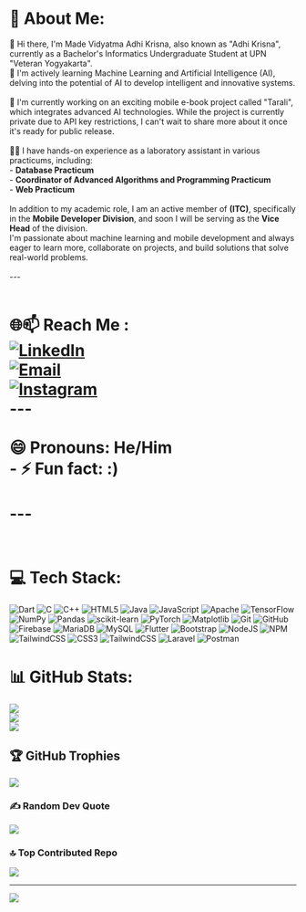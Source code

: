 # 💫 About Me:
👋  Hi there, I'm Made Vidyatma Adhi Krisna, also known as "Adhi Krisna", currently as a Bachelor's Informatics Undergraduate Student at UPN "Veteran Yogyakarta".<br>🌱 I'm actively learning Machine Learning and Artificial Intelligence (AI), delving into the potential of AI to develop intelligent and innovative systems.<br><br>🔭 I'm currently working on an exciting mobile e-book project called "Tarali", which integrates advanced AI technologies. While the project is currently private due to API key restrictions, I can't wait to share more about it once it's ready for public release.<br><br>🧑‍🎓 I have hands-on experience as a laboratory assistant in various practicums, including:<br>- **Database Practicum**<br>- **Coordinator of Advanced Algorithms and Programming Practicum**<br>- **Web Practicum**<br><br>In addition to my academic role, I am an active member of **(ITC)**, specifically in the **Mobile Developer Division**, and soon I will be serving as the **Vice Head** of the division.<br>I'm passionate about machine learning and mobile development and always eager to learn more, collaborate on projects, and build solutions that solve real-world problems.<br><br>---<br><br>
# 🌐📫 Reach Me : <br>[![LinkedIn](https://img.shields.io/badge/LinkedIn-0A66C2?style=for-the-badge&logo=linkedin&logoColor=white)](https://www.linkedin.com/in/adhi-krisna-8b5b07246/)<br>[![Email](https://img.shields.io/badge/Email-krisnahmbtn@gmail.com-D14836?style=for-the-badge&logo=gmail&logoColor=white)](mailto:krisnahmbtn@gmail.com)<br>[![Instagram](https://img.shields.io/badge/Instagram-E4405F?style=for-the-badge&logo=instagram&logoColor=white)](https://www.instagram.com/krisnavidyatma/)<br>---<br><br>  😄 Pronouns: He/Him<br>- ⚡ Fun fact: :)<br><br>---<br>

<!--<br>**AdhiKrisna/AdhiKrisna** is a ✨ _special_ ✨ repository because its `README.md` (this file) appears on your GitHub profile.<br><br>Here are some ideas to get you started:<br><br><br>- 👯 I’m looking to collaborate on ...<br>- 🤔 I’m looking for help with ...<br>- 💬 Ask me about ...<br><br>--><br>

<!-- 
## 🌐 Socials:
[![Discord](https://img.shields.io/badge/Discord-%237289DA.svg?logo=discord&logoColor=white)](https://discord.gg/AdhiKrisna22#6909) [![Instagram](https://img.shields.io/badge/Instagram-%23E4405F.svg?logo=Instagram&logoColor=white)](https://instagram.com/krisnavidyatma) [![LinkedIn](https://img.shields.io/badge/LinkedIn-%230077B5.svg?logo=linkedin&logoColor=white)](https://linkedin.com/in/Adhi Krisna)  -->

# 💻 Tech Stack:
![Dart](https://img.shields.io/badge/dart-%230175C2.svg?style=for-the-badge&logo=dart&logoColor=white) ![C](https://img.shields.io/badge/c-%2300599C.svg?style=for-the-badge&logo=c&logoColor=white) ![C++](https://img.shields.io/badge/c++-%2300599C.svg?style=for-the-badge&logo=c%2B%2B&logoColor=white) ![HTML5](https://img.shields.io/badge/html5-%23E34F26.svg?style=for-the-badge&logo=html5&logoColor=white) ![Java](https://img.shields.io/badge/java-%23ED8B00.svg?style=for-the-badge&logo=openjdk&logoColor=white) ![JavaScript](https://img.shields.io/badge/javascript-%23323330.svg?style=for-the-badge&logo=javascript&logoColor=%23F7DF1E) ![Apache](https://img.shields.io/badge/apache-%23D42029.svg?style=for-the-badge&logo=apache&logoColor=white) ![TensorFlow](https://img.shields.io/badge/TensorFlow-%23FF6F00.svg?style=for-the-badge&logo=TensorFlow&logoColor=white) ![NumPy](https://img.shields.io/badge/numpy-%23013243.svg?style=for-the-badge&logo=numpy&logoColor=white) ![Pandas](https://img.shields.io/badge/pandas-%23150458.svg?style=for-the-badge&logo=pandas&logoColor=white) ![scikit-learn](https://img.shields.io/badge/scikit--learn-%23F7931E.svg?style=for-the-badge&logo=scikit-learn&logoColor=white) ![PyTorch](https://img.shields.io/badge/PyTorch-%23EE4C2C.svg?style=for-the-badge&logo=PyTorch&logoColor=white) ![Matplotlib](https://img.shields.io/badge/Matplotlib-%23ffffff.svg?style=for-the-badge&logo=Matplotlib&logoColor=black) ![Git](https://img.shields.io/badge/git-%23F05033.svg?style=for-the-badge&logo=git&logoColor=white) ![GitHub](https://img.shields.io/badge/github-%23121011.svg?style=for-the-badge&logo=github&logoColor=white) ![Firebase](https://img.shields.io/badge/firebase-a08021?style=for-the-badge&logo=firebase&logoColor=ffcd34) ![MariaDB](https://img.shields.io/badge/MariaDB-003545?style=for-the-badge&logo=mariadb&logoColor=white) ![MySQL](https://img.shields.io/badge/mysql-4479A1.svg?style=for-the-badge&logo=mysql&logoColor=white) ![Flutter](https://img.shields.io/badge/Flutter-%2302569B.svg?style=for-the-badge&logo=Flutter&logoColor=white) ![Bootstrap](https://img.shields.io/badge/bootstrap-%238511FA.svg?style=for-the-badge&logo=bootstrap&logoColor=white) ![NodeJS](https://img.shields.io/badge/node.js-6DA55F?style=for-the-badge&logo=node.js&logoColor=white) ![NPM](https://img.shields.io/badge/NPM-%23CB3837.svg?style=for-the-badge&logo=npm&logoColor=white) ![TailwindCSS](https://img.shields.io/badge/tailwindcss-%2338B2AC.svg?style=for-the-badge&logo=tailwind-css&logoColor=white) ![CSS3](https://img.shields.io/badge/css3-%231572B6.svg?style=for-the-badge&logo=css3&logoColor=white) ![TailwindCSS](https://img.shields.io/badge/tailwindcss-%2338B2AC.svg?style=for-the-badge&logo=tailwind-css&logoColor=white) ![Laravel](https://img.shields.io/badge/laravel-%23FF2D20.svg?style=for-the-badge&logo=laravel&logoColor=white) ![Postman](https://img.shields.io/badge/Postman-FF6C37?style=for-the-badge&logo=postman&logoColor=white)
# 📊 GitHub Stats:
![](https://github-readme-stats.vercel.app/api?username=AdhiKrisna&theme=dark&hide_border=false&include_all_commits=true&count_private=true)<br/>
![](https://github-readme-streak-stats.herokuapp.com/?user=AdhiKrisna&theme=dark&hide_border=false)<br/>
![](https://github-readme-stats.vercel.app/api/top-langs/?username=AdhiKrisna&theme=dark&hide_border=false&include_all_commits=true&count_private=true&layout=compact)

## 🏆 GitHub Trophies
![](https://github-profile-trophy.vercel.app/?username=AdhiKrisna&theme=radical&no-frame=false&no-bg=false&margin-w=4)

### ✍️ Random Dev Quote
![](https://quotes-github-readme.vercel.app/api?type=horizontal&theme=radical)

### 🔝 Top Contributed Repo
![](https://github-contributor-stats.vercel.app/api?username=AdhiKrisna&limit=5&theme=dark&combine_all_yearly_contributions=true)

---
[![](https://visitcount.itsvg.in/api?id=AdhiKrisna&icon=0&color=0)](https://visitcount.itsvg.in)

<!-- Proudly created with GPRM ( https://gprm.itsvg.in ) -->
